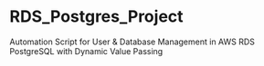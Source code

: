 # RDS_Postgres_Project
Automation Script for User &amp; Database Management in AWS RDS PostgreSQL with Dynamic Value Passing

